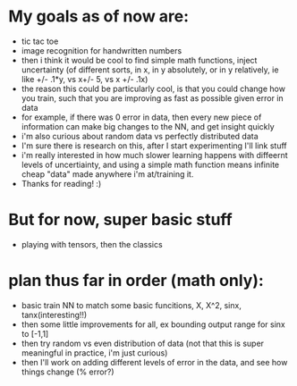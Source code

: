 # My goals as of now are:
* tic tac toe
* image recognition for handwritten numbers
* then i think it would be cool to find simple math functions, inject uncertainty (of different sorts, in x, in y absolutely, or in y relatively, ie like +/- .1*y, vs x+/- 5, vs x +/- .1x)
* the reason this could be particularly cool, is that you could change how you train, such that you are improving as fast as possible given error in data
* for example, if there was 0 error in data, then every new piece of information can make big changes to the NN, and get insight quickly
* i'm also curious about random data vs perfectly distributed data
* I'm sure there is research on this, after I start experimenting I'll link stuff
* i'm really interested in how much slower learning happens with diffeernt levels of uncertiainty, and using a simple math function means infinite cheap "data" made anywhere i'm at/training it.
* Thanks for reading! :)


# But for now, super basic stuff
* playing with tensors, then the classics


# plan thus far in order (math only):
* basic train NN to match some basic funcitions, X, X^2, sinx, tanx(interesting!!)
* then some little improvements for all, ex bounding output range for sinx to [-1,1]
* then try random vs even distribution of data (not that this is super meaningful in practice, i'm just curious)
* then I'll work on adding different levels of error in the data, and see how things change (% error?)
